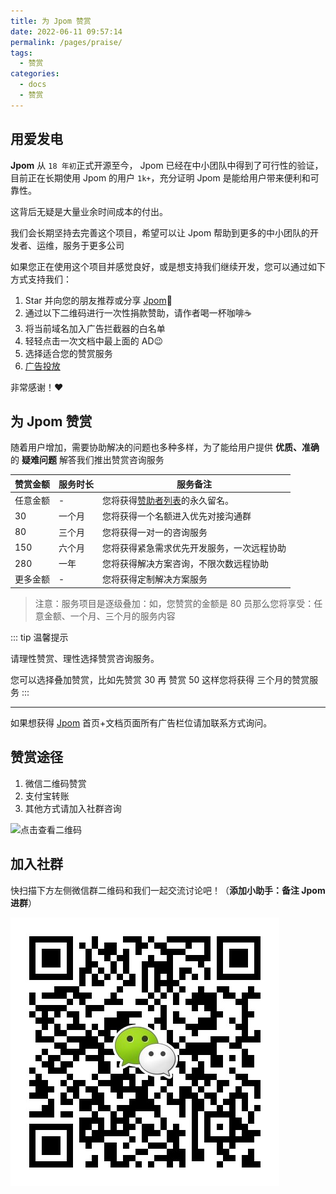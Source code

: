```yaml
---
title: 为 Jpom 赞赏
date: 2022-06-11 09:57:14
permalink: /pages/praise/
tags: 
  - 赞赏
categories: 
  - docs
  - 赞赏
---
```


## 用爱发电

**Jpom** 从 `18 年初`正式开源至今， Jpom 已经在中小团队中得到了可行性的验证，目前正在长期使用 Jpom 的用户 `1k+`，充分证明 Jpom 是能给用户带来便利和可靠性。

这背后无疑是大量业余时间成本的付出。

我们会长期坚持去完善这个项目，希望可以让 Jpom 帮助到更多的中小团队的开发者、运维，服务于更多公司

如果您正在使用这个项目并感觉良好，或是想支持我们继续开发，您可以通过如下方式支持我们：

1. Star 并向您的朋友推荐或分享 [Jpom](https://gitee.com/dromara/Jpom)🚀
2. 通过以下二维码进行一次性捐款赞助，请作者喝一杯咖啡☕️
3. 将当前域名加入广告拦截器的白名单
4. 轻轻点击一次文档中最上面的 AD😉
5. 选择适合您的赞赏服务
6. [广告投放](./04.成为赞助商.md)

非常感谢！❤️

##  为 Jpom 赞赏

随着用户增加，需要协助解决的问题也多种多样，为了能给用户提供 **优质、准确** 的 **疑难问题** 解答我们推出赞赏咨询服务


| 赞赏金额 | 服务时长 | 服务备注                            |
|------|------|---------------------------------|
| 任意金额 | -    | 您将获得[赞助者列表](./01.赞赏记录.md)的永久留名。 |
| 30   | 一个月  | 您将获得一个名额进入优先对接沟通群               |
| 80   | 三个月  | 您将获得一对一的咨询服务                    |
| 150  | 六个月  | 您将获得紧急需求优先开发服务，一次远程协助           |
| 280  | 一年   | 您将获得解决方案咨询，不限次数远程协助             |
| 更多金额 | -    | 您将获得定制解决方案服务                    |

> 注意：服务项目是逐级叠加：如，您赞赏的金额是 80 员那么您将享受：任意金额、一个月、三个月的服务内容

::: tip 温馨提示

请理性赞赏、理性选择赞赏咨询服务。

您可以选择叠加赞赏，比如先赞赏 30 再 赞赏 50 这样您将获得 三个月的赞赏服务
:::

------

如果想获得 [Jpom](https://jpom.top/) 首页+文档页面所有广告栏位请加联系方式询问。

## 赞赏途径

1. 微信二维码赞赏
2. 支付宝转账
3. 其他方式请加入社群咨询

![点击查看二维码](/images/praise-qrcorde.png)

## 加入社群

快扫描下方左侧微信群二维码和我们一起交流讨论吧！（**添加小助手：备注 Jpom 进群**）

![wx](/images/wx_qrcode.jpg)

